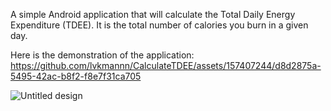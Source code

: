 A simple Android application that will calculate the Total Daily Energy Expenditure (TDEE). It is the total number of calories you burn in a given day.

Here is the demonstration of the application:
https://github.com/lvkmannn/CalculateTDEE/assets/157407244/d8d2875a-5495-42ac-b8f2-f8e7f31ca705

![Untitled design](https://github.com/user-attachments/assets/46c78b47-4dc0-4d6e-83af-86df8e05aa66)


